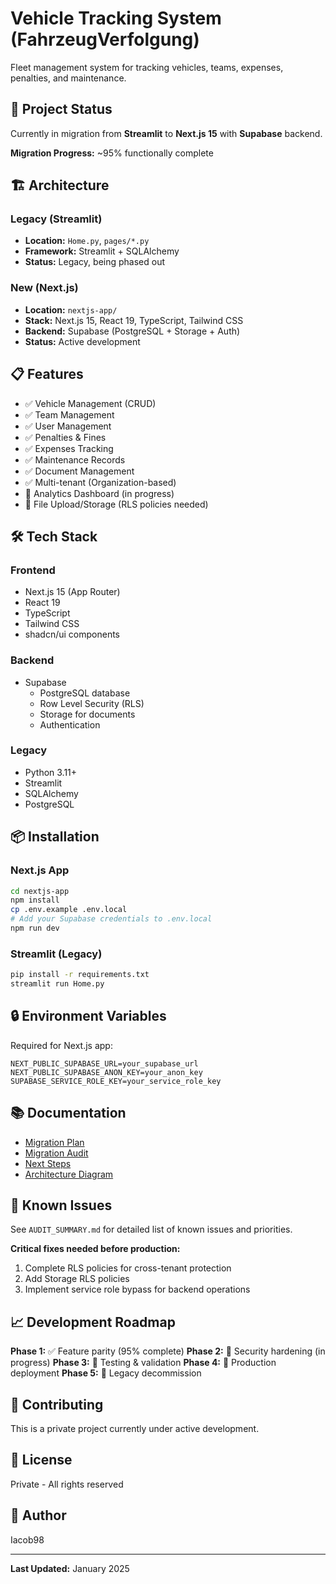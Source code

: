 # Vehicle Tracking System (FahrzeugVerfolgung)

Fleet management system for tracking vehicles, teams, expenses, penalties, and maintenance.

## 🚀 Project Status

Currently in migration from **Streamlit** to **Next.js 15** with **Supabase** backend.

**Migration Progress:** ~95% functionally complete

## 🏗️ Architecture

### Legacy (Streamlit)
- **Location:** `Home.py`, `pages/*.py`
- **Framework:** Streamlit + SQLAlchemy
- **Status:** Legacy, being phased out

### New (Next.js)
- **Location:** `nextjs-app/`
- **Stack:** Next.js 15, React 19, TypeScript, Tailwind CSS
- **Backend:** Supabase (PostgreSQL + Storage + Auth)
- **Status:** Active development

## 📋 Features

- ✅ Vehicle Management (CRUD)
- ✅ Team Management
- ✅ User Management
- ✅ Penalties & Fines
- ✅ Expenses Tracking
- ✅ Maintenance Records
- ✅ Document Management
- ✅ Multi-tenant (Organization-based)
- 🚧 Analytics Dashboard (in progress)
- 🚧 File Upload/Storage (RLS policies needed)

## 🛠️ Tech Stack

### Frontend
- Next.js 15 (App Router)
- React 19
- TypeScript
- Tailwind CSS
- shadcn/ui components

### Backend
- Supabase
  - PostgreSQL database
  - Row Level Security (RLS)
  - Storage for documents
  - Authentication

### Legacy
- Python 3.11+
- Streamlit
- SQLAlchemy
- PostgreSQL

## 📦 Installation

### Next.js App

```bash
cd nextjs-app
npm install
cp .env.example .env.local
# Add your Supabase credentials to .env.local
npm run dev
```

### Streamlit (Legacy)

```bash
pip install -r requirements.txt
streamlit run Home.py
```

## 🔒 Environment Variables

Required for Next.js app:

```env
NEXT_PUBLIC_SUPABASE_URL=your_supabase_url
NEXT_PUBLIC_SUPABASE_ANON_KEY=your_anon_key
SUPABASE_SERVICE_ROLE_KEY=your_service_role_key
```

## 📚 Documentation

- [Migration Plan](MIGRATION_PLAN_DETAILED.md)
- [Migration Audit](migration_audit.md)
- [Next Steps](NEXT_STEPS.md)
- [Architecture Diagram](ARCHITECTURE_DIAGRAM.md)

## 🚧 Known Issues

See `AUDIT_SUMMARY.md` for detailed list of known issues and priorities.

**Critical fixes needed before production:**
1. Complete RLS policies for cross-tenant protection
2. Add Storage RLS policies
3. Implement service role bypass for backend operations

## 📈 Development Roadmap

**Phase 1:** ✅ Feature parity (95% complete)
**Phase 2:** 🚧 Security hardening (in progress)
**Phase 3:** 📅 Testing & validation
**Phase 4:** 📅 Production deployment
**Phase 5:** 📅 Legacy decommission

## 🤝 Contributing

This is a private project currently under active development.

## 📄 License

Private - All rights reserved

## 👤 Author

Iacob98

---

**Last Updated:** January 2025
